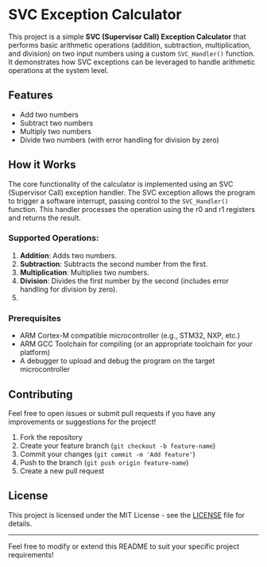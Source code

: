 # SVC Exception Calculator

This project is a simple **SVC (Supervisor Call) Exception Calculator** that performs basic arithmetic operations (addition, subtraction, multiplication, and division) on two input numbers using a custom `SVC_Handler()` function. It demonstrates how SVC exceptions can be leveraged to handle arithmetic operations at the system level.

## Features

- Add two numbers
- Subtract two numbers
- Multiply two numbers
- Divide two numbers (with error handling for division by zero)

## How it Works

The core functionality of the calculator is implemented using an SVC (Supervisor Call) exception handler. The SVC exception allows the program to trigger a software interrupt, passing control to the `SVC_Handler()` function. This handler processes the operation using the r0 and r1 registers and returns the result.

### Supported Operations:
1. **Addition**: Adds two numbers.
2. **Subtraction**: Subtracts the second number from the first.
3. **Multiplication**: Multiplies two numbers.
4. **Division**: Divides the first number by the second (includes error handling for division by zero).
5. 
### Prerequisites

- ARM Cortex-M compatible microcontroller (e.g., STM32, NXP, etc.)
- ARM GCC Toolchain for compiling (or an appropriate toolchain for your platform)
- A debugger to upload and debug the program on the target microcontroller

## Contributing

Feel free to open issues or submit pull requests if you have any improvements or suggestions for the project!

1. Fork the repository
2. Create your feature branch (`git checkout -b feature-name`)
3. Commit your changes (`git commit -m 'Add feature'`)
4. Push to the branch (`git push origin feature-name`)
5. Create a new pull request

## License

This project is licensed under the MIT License - see the [LICENSE](LICENSE) file for details.

---

Feel free to modify or extend this README to suit your specific project requirements!
